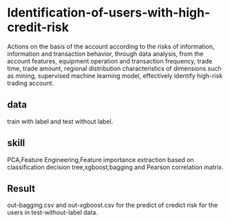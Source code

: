 ﻿# Identification-of-users-with-high-credit-risk
Actions on the basis of the account according to the risks of information, information and transaction behavior, through data analysis, from the account features, equipment operation and transaction frequency, trade time, trade amount, regional distribution characteristics of dimensions such as mining, supervised machine learning model, effectively identify high-risk trading account.
## data
train with label and test without label.
## skill
PCA,Feature Engineering,Feature importance extraction based on classification decision tree,xgboost,bagging and Pearson correlation matrix.
## Result
out-bagging.csv and out-xgboost.csv for the predict of credict risk for the users in test-without-label data.
